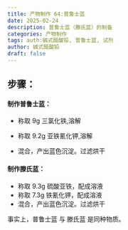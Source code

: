 ```yaml
---
title: 产物制作 64:普鲁士蓝
date: 2025-02-24
description: 普鲁士蓝（滕氏蓝）的制备
categories: 产物制作
tags: auth:碱式醋酸铅, 普鲁士蓝, 试剂
author: 碱式醋酸铅
draft: false
---
```


## 步骤： 

#### 制作普鲁士蓝：

- 称取 9g 三氯化铁,溶解
  
- 称取 9.2g 亚铁氰化钾,溶解

- 混合，产出蓝色沉淀。过滤烘干

#### 制作滕氏蓝：

- 称取 9.3g 硫酸亚铁，配成溶液
- 称取 7.3g 铁氰化钾，配成溶液
- 混合，产出蓝色沉淀。过滤烘干

事实上，普鲁士蓝 与 滕氏蓝 是同种物质。
